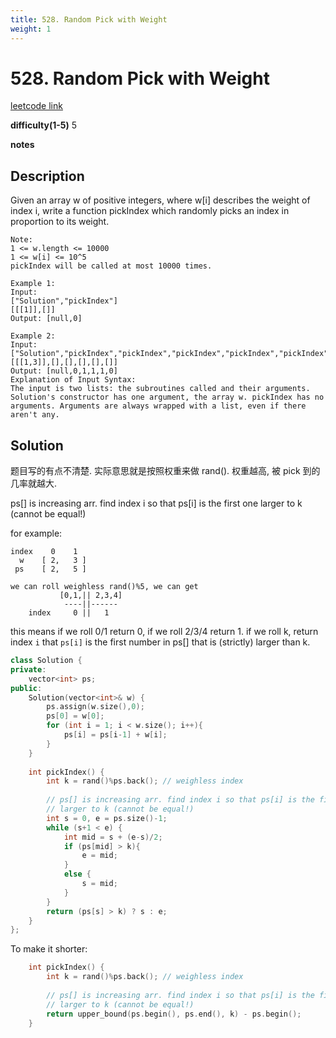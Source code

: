 ```yaml
---
title: 528. Random Pick with Weight
weight: 1
---
```

# 528. Random Pick with Weight
[leetcode link](https://leetcode.com/problems/random-pick-with-weight/)

**difficulty(1-5)** 
5

**notes**   


## Description
Given an array w of positive integers, where w[i] describes the weight of index i, write a function pickIndex which randomly picks an index in proportion to its weight.
```
Note:
1 <= w.length <= 10000
1 <= w[i] <= 10^5
pickIndex will be called at most 10000 times.

Example 1:
Input: 
["Solution","pickIndex"]
[[[1]],[]]
Output: [null,0]

Example 2:
Input: 
["Solution","pickIndex","pickIndex","pickIndex","pickIndex","pickIndex"]
[[[1,3]],[],[],[],[],[]]
Output: [null,0,1,1,1,0]
Explanation of Input Syntax:
The input is two lists: the subroutines called and their arguments. Solution's constructor has one argument, the array w. pickIndex has no arguments. Arguments are always wrapped with a list, even if there aren't any.
```


## Solution

题目写的有点不清楚. 实际意思就是按照权重来做 rand(). 权重越高, 被 pick 到的几率就越大.
        
ps[] is increasing arr. find index i so that ps[i] is the first one larger to k (cannot be equal!) 

for example:
```
index    0    1 
  w    [ 2,   3 ]
 ps    [ 2,   5 ]

we can roll weighless rand()%5, we can get 
           [0,1,|| 2,3,4]
            ----||------
    index     0 ||   1 
```
this means if we roll 0/1 return 0, if we roll 2/3/4 return 1. 
if we roll k, return index `i` that `ps[i]` is the first number in ps[] that is (strictly) larger than k. 

```c++
class Solution {
private: 
    vector<int> ps;
public:
    Solution(vector<int>& w) {
        ps.assign(w.size(),0);
        ps[0] = w[0];
        for (int i = 1; i < w.size(); i++){
            ps[i] = ps[i-1] + w[i];
        }
    }
    
    int pickIndex() {
        int k = rand()%ps.back(); // weighless index
        
        // ps[] is increasing arr. find index i so that ps[i] is the first one
        // larger to k (cannot be equal!) 
        int s = 0, e = ps.size()-1;
        while (s+1 < e) {
            int mid = s + (e-s)/2;
            if (ps[mid] > k){
                e = mid;
            }
            else {
                s = mid;
            }
        }
        return (ps[s] > k) ? s : e;
    }
};
```

To make it shorter:
```c++
    int pickIndex() {
        int k = rand()%ps.back(); // weighless index
        
        // ps[] is increasing arr. find index i so that ps[i] is the first one
        // larger to k (cannot be equal!) 
        return upper_bound(ps.begin(), ps.end(), k) - ps.begin();
    }
```


